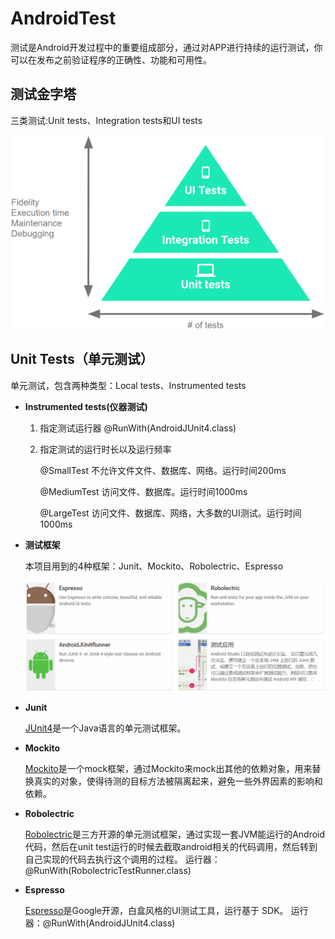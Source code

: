 # AndroidTest
测试是Android开发过程中的重要组成部分，通过对APP进行持续的运行测试，你可以在发布之前验证程序的正确性、功能和可用性。

## 测试金字塔
三类测试:Unit tests、Integration tests和UI tests

![](./img/pyramid.png)

## Unit Tests（单元测试）
单元测试，包含两种类型：Local tests、Instrumented tests

- **Instrumented tests(仪器测试)**

    1. 指定测试运行器
    @RunWith(AndroidJUnit4.class)

    2. 指定测试的运行时长以及运行频率
    
        @SmallTest  不允许文件文件、数据库、网络。运行时间200ms
    
        @MediumTest 访问文件、数据库。运行时间1000ms
        
        @LargeTest  访问文件、数据库、网络，大多数的UI测试。运行时间1000ms

- **测试框架**

    本项目用到的4种框架：Junit、Mockito、Robolectric、Espresso

    ![](./img/tools.png)

- **Junit**
    
    [JUnit4](https://junit.org/junit4/)是一个Java语言的单元测试框架。

- **Mockito**
   
   [Mockito](https://site.mockito.org/)是一个mock框架，通过Mockito来mock出其他的依赖对象，用来替换真实的对象，使得待测的目标方法被隔离起来，避免一些外界因素的影响和依赖。
   
- **Robolectric**
   
   [Robolectric](http://robolectric.org/)是三方开源的单元测试框架，通过实现一套JVM能运行的Android代码，然后在unit test运行的时候去截取android相关的代码调用，然后转到自己实现的代码去执行这个调用的过程。
    运行器：@RunWith(RobolectricTestRunner.class)

- **Espresso**
   
   [Espresso](https://developer.android.com/training/testing/espresso/)是Google开源，白盒风格的UI测试工具，运行基于 SDK。
    运行器：@RunWith(AndroidJUnit4.class)





